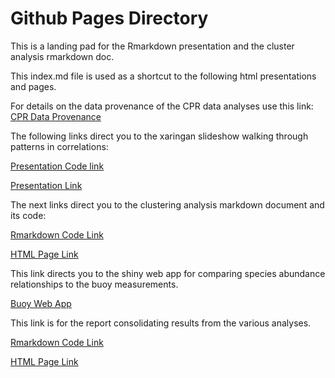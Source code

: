 # Github Pages Directory

This is a landing pad for the Rmarkdown presentation and the cluster analysis rmarkdown doc.

This index.md file is used as a shortcut to the following html presentations and pages.


For details on the data provenance of the CPR data analyses use this link:
[CPR Data Provenance](https://adamkemberling.github.io/continuous_plankton_recorder/docs/)



The following links direct you to the xaringan slideshow walking through patterns in correlations:

[Presentation Code link](/R/presentations/cpr_paper_story.html)

[Presentation Link](https://gulfofmaine.github.io/continuous_plankton_recorder/R/presentations/cpr_paper_story.html#1)



The next links direct you to the clustering analysis markdown document and its code:

[Rmarkdown Code Link](/R/05_cpr_clustering.Rmd)

[HTML Page Link](https://gulfofmaine.github.io/continuous_plankton_recorder/R/05_cpr_clustering.html)


This link directs you to the shiny web app for comparing species abundance relationships to the buoy measurements.

[Buoy Web App](https://adamkemberling.shinyapps.io/cpr_buoy_DE/)


This link is for the report consolidating results from the various analyses.

[Rmarkdown Code Link](/R/12_paper_layout.Rmd)

[HTML Page Link](https://gulfofmaine.github.io/continuous_plankton_recorder/R/new_anom_analyses/12_paper_layout.html)

